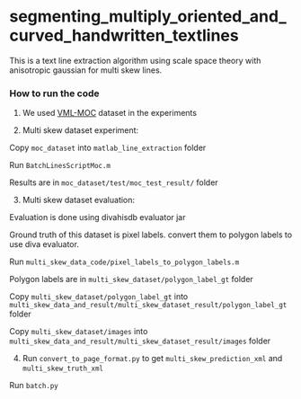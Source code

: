 # segmenting_multiply_oriented_and_curved_handwritten_textlines
This is a text line extraction algorithm using scale space theory with anisotropic gaussian for multi skew lines.
### How to run the code
1. We used [VML-MOC](https://www.cs.bgu.ac.il/~berat/) dataset in the experiments 

2. Multi skew dataset experiment:

Copy `moc_dataset` into `matlab_line_extraction` folder

Run `BatchLinesScriptMoc.m`

Results are in `moc_dataset/test/moc_test_result/` folder

3. Multi skew dataset evaluation:

Evaluation is done using divahisdb evaluator jar

Ground truth of this dataset is pixel labels. convert them to polygon labels to use diva evaluator.

Run `multi_skew_data_code/pixel_labels_to_polygon_labels.m`

Polygon labels are in `multi_skew_dataset/polygon_label_gt` folder

Copy `multi_skew_dataset/polygon_label_gt` into `multi_skew_data_and_result/multi_skew_dataset_result/polygon_label_gt` folder

Copy `multi_skew_dataset/images` into `multi_skew_data_and_result/multi_skew_dataset_result/images` folder

4. Run `convert_to_page_format.py` to get `multi_skew_prediction_xml` and `multi_skew_truth_xml`

Run `batch.py`


